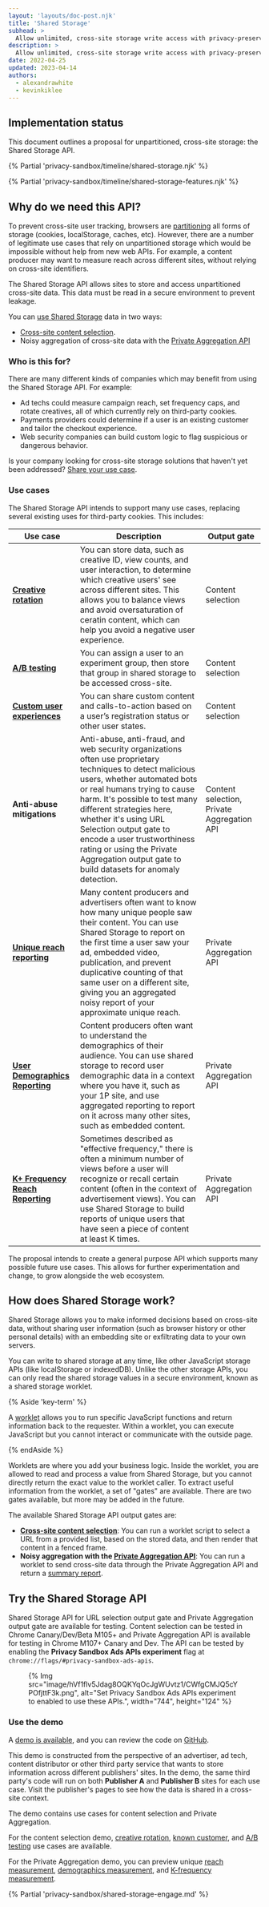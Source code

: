 ```yaml
---
layout: 'layouts/doc-post.njk'
title: 'Shared Storage'
subhead: >
  Allow unlimited, cross-site storage write access with privacy-preserving read access.
description: >
  Allow unlimited, cross-site storage write access with privacy-preserving read access.
date: 2022-04-25
updated: 2023-04-14
authors:
  - alexandrawhite
  - kevinkiklee
---
```


## Implementation status

This document outlines a proposal for unpartitioned, cross-site storage: the Shared Storage API.

{% Partial 'privacy-sandbox/timeline/shared-storage.njk' %}

{% Partial 'privacy-sandbox/timeline/shared-storage-features.njk' %}

## Why do we need this API?

To prevent cross-site user tracking, browsers are
[partitioning](https://blog.chromium.org/2020/01/building-more-private-web-path-towards.html)
all forms of storage (cookies, localStorage, caches, etc). However, there are a
number of legitimate use cases that rely on unpartitioned storage which would
be impossible without help from new web APIs. For example, a content producer
may want to measure reach across different sites, without relying on cross-site identifiers.

The Shared Storage API allows sites to store and access unpartitioned
cross-site data. This data must be read in a secure environment to prevent
leakage.

You can [use Shared Storage](#how-does-shared-storage-work) data in two ways:

* [Cross-site content selection](/docs/privacy-sandbox/shared-storage/content-selection/).
* Noisy aggregation of cross-site data with the [Private Aggregation API](/docs/privacy-sandbox/private-aggregation/)

### Who is this for?

There are many different kinds of companies which may benefit from using the
Shared Storage API. For example:

*   Ad techs could measure campaign reach, set frequency caps, and rotate creatives, all of which currently rely on third-party cookies.
*   Payments providers could determine if a user is an existing customer and tailor the checkout experience.
*   Web security companies can build custom logic to flag suspicious or dangerous behavior.

Is your company looking for cross-site storage solutions that haven't yet been
addressed? [Share your use case](https://github.com/WICG/shared-storage/issues).

### Use cases

The Shared Storage API intends to support many use cases, replacing several
existing uses for third-party cookies. This includes:

<table class="with-heading-tint width-full">
  <thead>
  <tr>
   <th>Use case</th>
   <th>Description</th>
   <th>Output gate</th>
  </tr>
  </thead>
  <tr>
   <td><strong><a href="/docs/privacy-sandbox/shared-storage/creative-rotation/">Creative rotation</a></strong></td>
   <td>You can store data, such as creative ID, view counts, and user interaction, to determine which creative users' see across different sites. This allows you to balance views and avoid oversaturation of ceratin content, which can help you avoid a negative user experience.</td>
   <td>Content selection</td>
   </tr>  
  <tr>
   <td><strong><a href="/docs/privacy-sandbox/shared-storage/ab-testing/">A/B testing</a></strong></td>
   <td>You can assign a user to an experiment group, then store that group in shared storage to be accessed cross-site.</td>
   <td>Content selection</td>
  </tr>
  <tr>
   <td><strong><a href="/docs/privacy-sandbox/shared-storage/known-customer/">Custom user experiences</a></strong></td>
   <td>You can share custom content and calls-to-action based on a user’s registration status or other user states.</td>
   <td>Content selection</td>
  </tr>
  <tr>
   <td><strong>Anti-abuse mitigations</strong>
   </td>
   <td>Anti-abuse, anti-fraud, and web security organizations often use proprietary techniques to detect malicious users, whether automated bots or real humans trying to cause harm.  It's possible to test many different strategies here, whether it's using URL Selection output gate to encode a user trustworthiness rating or using the Private Aggregation output gate to build datasets for anomaly detection.  
   </td>
   <td>Content selection, Private Aggregation API</td>
  </tr>
  <tr>
   <td><strong><a href="/docs/privacy-sandbox/shared-storage/unique-reach/">Unique reach reporting</a></strong>
   </td>
   <td>Many content producers and advertisers often want to know how many unique people saw their content. You can use Shared Storage to report on the first time a user saw your ad, embedded video, publication, and prevent duplicative counting of that same user on a different site, giving you an aggregated noisy report of your approximate unique reach. 
   </td>
   <td>Private Aggregation API</td>
  </tr>
  <tr>
   <td><strong><a href="/docs/privacy-sandbox/shared-storage/user-demographics">User Demographics Reporting</a></strong></td>
   <td>Content producers often want to understand the demographics of their audience.  You can use shared storage to record user demographic data in a context where you have it, such as your 1P site, and use aggregated reporting to report on it across many other sites, such as embedded content.</td>
   <td>Private Aggregation API</td>
  </tr>
  <tr>
   <td><strong><a href="/docs/privacy-sandbox/shared-storage/k-freq-reach">K+ Frequency Reach Reporting</a></strong></td>
   <td>Sometimes described as "effective frequency," there is often a minimum number of views before a user will recognize or recall certain content (often in the context of advertisement views). You can use Shared Storage to build reports of unique users that have seen a piece of content at least K times.</td>
   <td>Private Aggregation API</td>
  </tr>
</table>

The proposal intends to create a general purpose API which supports many
possible future use cases. This allows for further experimentation and change,
to grow alongside the web ecosystem.

## How does Shared Storage work?

Shared Storage allows you to make informed decisions based on cross-site data,
without sharing user information (such as browser history or other personal
details) with an embedding site or exfiltrating data to your own servers.

You can write to shared storage at any time, like other JavaScript storage APIs (like localStorage or indexedDB). Unlike the other storage APIs, you can only read the shared storage values in a secure environment, known as a shared storage worklet. 

{% Aside 'key-term' %}

A [worklet](https://developer.mozilla.org/docs/Web/API/Worklet) allows you to
run specific JavaScript functions and return information back to the requester.
Within a worklet, you can execute JavaScript but you cannot interact or
communicate with the outside page.

{% endAside %}

Worklets are where you add your business logic. Inside the worklet, you are
allowed to read and process a value from Shared Storage, but you cannot
directly return the exact value to the worklet caller. To extract useful
information from the worklet, a set of "gates" are available. There are two
gates available, but more may be added in the future. 

The available Shared Storage API output gates are:

* **[Cross-site content selection](/docs/privacy-sandbox/shared-storage/content-selection/)**: You can run a worklet script to select a URL from a provided list, based on the stored data, and then render that content in a fenced frame.
* **Noisy aggregation with the [Private Aggregation API](/docs/privacy-sandbox/private-aggregation/)**: You can run a worklet to send cross-site data through the Private Aggregation API and return a [summary report](/docs/privacy-sandbox/attribution-reporting/summary-reports/). 

## Try the Shared Storage API

Shared Storage API for URL selection output gate and Private Aggregation output
gate are available for testing. Content selection can be tested in Chrome
Canary/Dev/Beta M105+ and Private Aggregation API is available for testing in
Chrome M107+ Canary and Dev. The API can be tested by enabling the
**Privacy Sandbox Ads APIs experiment** flag at `chrome://flags/#privacy-sandbox-ads-apis`.

<figure>
{% Img
  src="image/hVf1flv5Jdag8OQKYqOcJgWUvtz1/CWfgCMJQ5cYPOfjttF3k.png", alt="Set Privacy Sandbox Ads APIs experiment to enabled to use these APIs.", width="744", height="124"
%}
</figure>

### Use the demo

A [demo is available](https://shared-storage-demo.web.app/), and you can review the code on [GitHub](https://github.com/GoogleChromeLabs/shared-storage-demo). 

This demo is constructed from the perspective of an advertiser, ad tech,
content distributor or other third party service that wants to store
information across different publishers' sites. In the demo, the same third
party's code will run on both **Publisher A** and **Publisher B** sites for
each use case. Visit the publisher's pages to see how the data is shared in a
cross-site context.

The demo contains use cases for content selection and Private Aggregation.

For the content selection demo,
[creative rotation](/docs/privacy-sandbox/shared-storage/creative-rotation/),
[known customer](/docs/privacy-sandbox/shared-storage/known-customer/), and
[A/B testing](/docs/privacy-sandbox/shared-storage/ab-testing/) use cases are available.

For the Private Aggregation demo, you can preview unique
[reach measurement](/docs/privacy-sandbox/shared-storage/unique-reach),
[demographics measurement](/docs/privacy-sandbox/shared-storage/user-demographics), and
[K-frequency measurement](/docs/privacy-sandbox/shared-storage/k-freq-reach).

{% Partial 'privacy-sandbox/shared-storage-engage.md' %}
